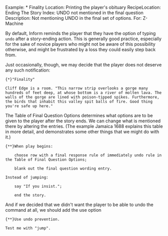 Example: * Finality
Location: Printing the player's obituary
RecipeLocation: Ending The Story
Index: UNDO not mentioned in the final question
Description: Not mentioning UNDO in the final set of options.
For: Z-Machine

  
By default, Inform reminds the player that they have the option of typing ``undo`` after a story-ending action. This is generally good practice, especially for the sake of novice players who might not be aware of this possibility otherwise, and might be frustrated by a loss they could easily step back from.

  
Just occasionally, though, we may decide that the player does not deserve any such notification:

  

``` inform7
{*}"Finality"

Cliff Edge is a room. "This narrow strip overlooks a gorge many hundreds of feet deep, at whose bottom is a river of molten lava. The walls of the gorge are lined with poison-tipped spikes. Furthermore, the birds that inhabit this valley spit balls of fire. Good thing you're safe up here."
```

  
The Table of Final Question Options determines what options are to be given to the player after the story ends. We can change what is mentioned there by altering the entries. (The example Jamaica 1688 explains this table in more detail, and demonstrates some other things that we might do with it.)

  

``` inform7
{**}When play begins:

	choose row with a final response rule of immediately undo rule in the Table of Final Question Options;

	blank out the final question wording entry.

Instead of jumping:

	say "If you insist.";

	end the story.
```

  
And if we decided that we didn't want the player to be able to undo the command at all, we should add the use option

  

``` inform7
{**}Use undo prevention.

Test me with "jump".
```

